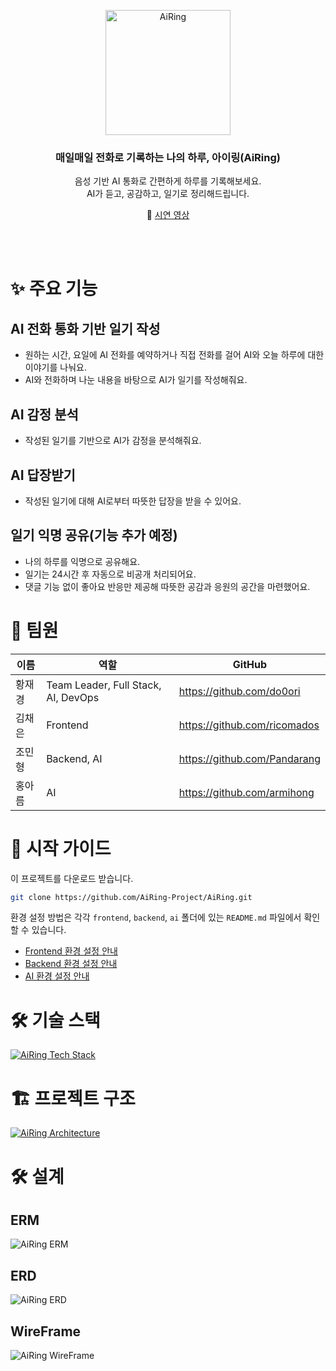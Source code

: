 <br/><br/>

<p align="center">
  <img src="https://github.com/user-attachments/assets/acfc0fa1-55ba-4934-ac51-c7edd66c18b6" width="200" alt="AiRing" />
  <h3 align="center">매일매일 전화로 기록하는 나의 하루, 아이링(AiRing)</h3>
  <p align="center">
    음성 기반 AI 통화로 간편하게 하루를 기록해보세요.<br>
    AI가 듣고, 공감하고, 일기로 정리해드립니다.
  </p>
  <p align="center">
    📱 <a href="https://file.notion.so/f/f/94307929-c5e3-48fa-b0fc-4859be48e042/43d5a41d-5283-4dd6-b448-7741b76f9cc7/%EC%8B%9C%EC%97%B0%EC%98%81%EC%83%81%ED%95%A9%EB%B3%B8-1080p.mp4?table=block&id=21c8ad35-8684-805f-857c-fab4ec80a51d&spaceId=94307929-c5e3-48fa-b0fc-4859be48e042&expirationTimestamp=1750780800000&signature=_0zSuI1CiMRhfjdi_YLqmf4UDIt7tvGuqf_f-zXVOVg&downloadName=%EC%8B%9C%EC%97%B0%EC%98%81%EC%83%81%ED%95%A9%EB%B3%B8-1080p.mp4">시연 영상</a>
  </p>
</p>

<br/><br/>

# ✨ 주요 기능

<!-- TODO: 시연 gif 추가 -->

## AI 전화 통화 기반 일기 작성

-   원하는 시간, 요일에 AI 전화를 예약하거나 직접 전화를 걸어 AI와 오늘 하루에 대한 이야기를 나눠요.
-   AI와 전화하며 나눈 내용을 바탕으로 AI가 일기를 작성해줘요.

## AI 감정 분석

-   작성된 일기를 기반으로 AI가 감정을 분석해줘요.

## AI 답장받기

-   작성된 일기에 대해 AI로부터 따뜻한 답장을 받을 수 있어요.

## 일기 익명 공유(기능 추가 예정)

-   나의 하루를 익명으로 공유해요.
-   일기는 24시간 후 자동으로 비공개 처리되어요.
-   댓글 기능 없이 좋아요 반응만 제공해 따뜻한 공감과 응원의 공간을 마련했어요.

# 👥 팀원

| 이름   | 역할                                | GitHub                       |
| ------ | ----------------------------------- | ---------------------------- |
| 황재경 | Team Leader, Full Stack, AI, DevOps | https://github.com/do0ori    |
| 김채은 | Frontend                            | https://github.com/ricomados |
| 조민형 | Backend, AI                         | https://github.com/Pandarang |
| 홍아름 | AI                                  | https://github.com/armihong  |

# 🚀 시작 가이드

이 프로젝트를 다운로드 받습니다.

```bash
git clone https://github.com/AiRing-Project/AiRing.git
```

환경 설정 방법은 각각 `frontend`, `backend`, `ai` 폴더에 있는 `README.md` 파일에서 확인할 수 있습니다.

-   [Frontend 환경 설정 안내](https://github.com/AiRing-Project/AiRing/blob/main/frontend/README.md)
-   [Backend 환경 설정 안내](https://github.com/AiRing-Project/AiRing/blob/main/backend/README.md)
-   [AI 환경 설정 안내](https://github.com/AiRing-Project/AiRing/blob/main/ai/README.md)

# 🛠️ 기술 스택

[![AiRing Tech Stack](https://github.com/user-attachments/assets/294764be-6ef5-4003-941d-f9ce3a09d258)](https://app.cloudcraft.co/view/54ab248a-a4cc-4f6a-9c2c-0054115662c4?key=e4889bf9-338e-4e8e-8309-60dbcd1cf9e4)

# 🏗️ 프로젝트 구조

[![AiRing Architecture](https://github.com/user-attachments/assets/41539f81-8d33-43f0-82bb-9f98f0919868)](https://app.cloudcraft.co/view/f346f35f-b5eb-4e8b-b83c-e43cfdb18315?key=36f6821d-a06a-4bc8-a452-5de70793113f)

# 🛠️ 설계

## ERM

![AiRing ERM](https://github.com/user-attachments/assets/c80f2e8a-5c29-40ac-b944-515f6ebc0583)

## ERD

![AiRing ERD](https://github.com/user-attachments/assets/101e0f83-3d50-4c02-9d04-ed77a7928736)

## WireFrame

![AiRing WireFrame](https://github.com/user-attachments/assets/3f97fcc1-50de-46e4-9a33-a63a6be5b6bc)

<!-- TODO: WiKi 작성 후 링크 추가하기 -->
